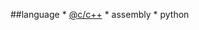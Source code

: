 ##language
    * [@c/c++](https://github.com/rebornfly/ftd/tree/master/language/c)
    * assembly
    * python
